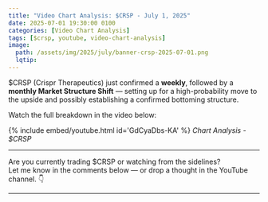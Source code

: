 ```yaml
---
title: "Video Chart Analysis: $CRSP - July 1, 2025"
date: 2025-07-01 19:30:00 0100
categories: [Video Chart Analysis]
tags: [$crsp, youtube, video-chart-analysis]
image:
  path: /assets/img/2025/july/banner-crsp-2025-07-01.png
  lqtip:
---
```


$CRSP (Crispr Therapeutics) just confirmed a **weekly**, followed by a **monthly Market Structure Shift** — setting up for a high-probability move to the upside and possibly establishing a confirmed bottoming structure. 

Watch the full breakdown in the video below:


{% include embed/youtube.html id='GdCyaDbs-KA' %}
*Chart Analysis - $CRSP*

---

Are you currently trading $CRSP or watching from the sidelines?  
Let me know in the comments below — or drop a thought in the YouTube channel. 👇

---

<script src="https://giscus.app/client.js"
        data-repo="tradergu/tradergu.github.io-comments"
        data-repo-id="R_kgDOOJkYuA"
        data-category="General"
        data-category-id="DIC_kwDOOJkYuM4CoG-6"
        data-mapping="pathname"
        data-strict="0"
        data-reactions-enabled="1"
        data-emit-metadata="0"
        data-input-position="top"
        data-theme="preferred_color_scheme"
        data-lang="en"
        crossorigin="anonymous"
        async>
</script>
